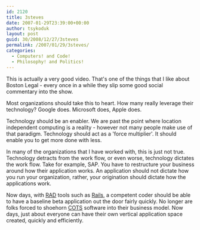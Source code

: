 ```yaml
---
id: 2120
title: 3steves
date: 2007-01-29T23:39:00+00:00
author: tsykoduk
layout: post
guid: 30/2008/12/27/3steves
permalink: /2007/01/29/3steves/
categories:
  - Computers! and Code!
  - Philosophy! and Politics!
---
```

<script type="text/javascript" src="http://tv.netscape.com/embed/480/CCTJOEIEFLKBXHIVPSSQ"></script>

<p>This is actually a very good video. That's one of the things that I like about Boston Legal -  every once in a while they slip some good social commentary into the show.</p>

<!--more-->

<p>Most organizations should take this to heart. How many really leverage their technology? Google does. Microsoft does, Apple does.</p>


<p>Technology should be an enabler. We are past the point where location independent computing is a reality - however not many people make use of that paradigm. Technology should act as a 'force multiplier'. It should enable you to get more done with less.</p>


<p>In many of the organizations that I have worked with, this is just not true. Technology detracts from the work flow, or even worse, technology dictates the work flow. Take for example, <span class="caps">SAP</span>. You have to restructure your business around how their application works. An application should not dictate how you run your organization, rather, your origination should dictate how the applications work.</p>


<p>Now days, with <a href="http://en.wikipedia.org/wiki/Rapid_application_development"><span class="caps">RAD</span></a> tools such as <a href="http://www.rubyonrails.org/">Rails</a>, a competent coder should be able to have a baseline beta application out the door fairly quickly. No longer are folks forced to shoehorn <a href="http://www.webopedia.com/TERM/C/COTS.html"><span class="caps">COTS</span></a> software into their business model. Now days, just about everyone can have their own vertical application space created, quickly and efficiently.</p>